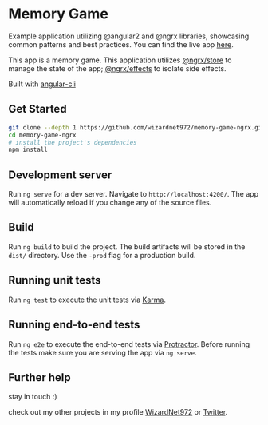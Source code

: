 # Memory Game

Example application utilizing @angular2 and @ngrx libraries, showcasing common patterns and best practices. 
You can find the live app [here](https://wizardnet972.github.io/memory-game-ngrx/).

This app is a memory game. This application utilizes [@ngrx/store](https://github.com/ngrx/store) to manage 
the state of the app; [@ngrx/effects](https://github.com/ngrx/effects) to isolate side effects. 

Built with [angular-cli](https://github.com/angular/angular-cli)

## Get Started
```bash
git clone --depth 1 https://github.com/wizardnet972/memory-game-ngrx.git
cd memory-game-ngrx
# install the project's dependencies
npm install
```

## Development server
Run `ng serve` for a dev server. Navigate to `http://localhost:4200/`. The app will automatically reload if you change any of the source files.

## Build

Run `ng build` to build the project. The build artifacts will be stored in the `dist/` directory. Use the `-prod` flag for a production build.

## Running unit tests

Run `ng test` to execute the unit tests via [Karma](https://karma-runner.github.io).

## Running end-to-end tests

Run `ng e2e` to execute the end-to-end tests via [Protractor](http://www.protractortest.org/).
Before running the tests make sure you are serving the app via `ng serve`.

## Further help

stay in touch :)

check out my other projects in my profile [WizardNet972](https://github.com/wizardnet972/) or [Twitter](https://twitter.com/wizardnet972).
